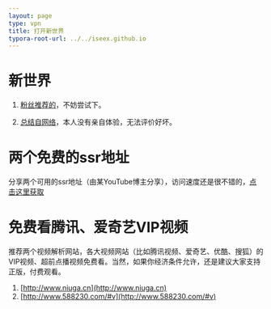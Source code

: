 ```yaml
---
layout: page
type: vpn
title: 打开新世界
typora-root-url: ../../iseex.github.io
---
```


# 新世界

1. [粉丝推荐的](http://letsvpn.info/)，不妨尝试下。

2. [总结自网络](https://iseex.github.io/vpn/vpn.pdf)，本人没有亲自体验，无法评价好坏。

# 两个免费的ssr地址

分享两个可用的ssr地址（由某YouTube博主分享），访问速度还是很不错的，[点击这里获取](https://iseex.github.io/vpn/freessr.txt)
# 免费看腾讯、爱奇艺VIP视频

推荐两个视频解析网站，各大视频网站（比如腾讯视频、爱奇艺、优酷、搜狐）的VIP视频、超前点播视频免费看。当然，如果你经济条件允许，还是建议大家支持正版，付费观看。

1. [http://www.niuga.cn](http://www.niuga.cn)
2. [http://www.588230.com/#v](http://www.588230.com/#v)
